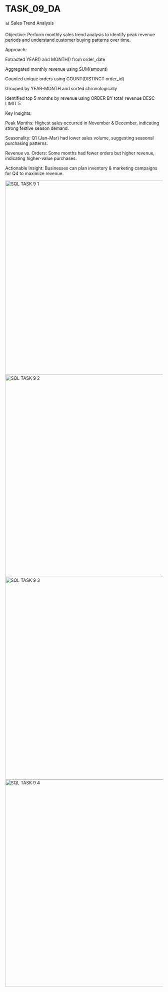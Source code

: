 # TASK_09_DA

📊 Sales Trend Analysis

Objective:
Perform monthly sales trend analysis to identify peak revenue periods and understand customer buying patterns over time.

Approach:

Extracted YEAR() and MONTH() from order_date

Aggregated monthly revenue using SUM(amount)

Counted unique orders using COUNT(DISTINCT order_id)

Grouped by YEAR-MONTH and sorted chronologically

Identified top 5 months by revenue using ORDER BY total_revenue DESC LIMIT 5

Key Insights:

Peak Months: Highest sales occurred in November & December, indicating strong festive season demand.

Seasonality: Q1 (Jan–Mar) had lower sales volume, suggesting seasonal purchasing patterns.

Revenue vs. Orders: Some months had fewer orders but higher revenue, indicating higher-value purchases.

Actionable Insight: Businesses can plan inventory & marketing campaigns for Q4 to maximize revenue.


<img width="732" height="620" alt="SQL TASK 9 1" src="https://github.com/user-attachments/assets/093d56d4-71f4-4534-abaf-dcba1138f139" />



<img width="931" height="645" alt="SQL TASK 9 2" src="https://github.com/user-attachments/assets/199ec0d0-dab6-4dab-af8c-318ab64ebc58" />



<img width="936" height="646" alt="SQL TASK 9 3" src="https://github.com/user-attachments/assets/125dbf6a-3668-44bb-899b-69058aa50787" />



<img width="1276" height="661" alt="SQL TASK 9 4" src="https://github.com/user-attachments/assets/a7aae08b-994d-483b-a1e1-6fdca45a0ad7" />






